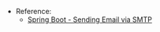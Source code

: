 * Reference: 
  * [Spring Boot - Sending Email via SMTP](https://www.geeksforgeeks.org/spring-boot-sending-email-via-smtp/)
